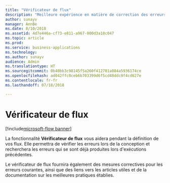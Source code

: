 ```yaml
---
title: "Vérificateur de flux"
description: "Meilleure expérience en matière de correction des erreurs et de validation. Les utilisateurs pourront bénéficier d'une aide contextuelle pour corriger les erreurs et seront guidés pour créer des flux qui n'échouent pas."
author: sunayv
manager: AnnBe
ms.date: 8/10/2018
ms.assetid: 4d7e446a-cf73-e811-a967-000d3a18c047
ms.topic: article
ms.prod: 
ms.service: business-applications
ms.technology: 
ms.author: sunayv
audience: Admin
ms.translationtype: HT
ms.sourcegitcommit: 0b40bb3c98145f5a260f412701a884a5936174ce
ms.openlocfilehash: ad042ffc0ceb6b703399d6f5cd48ddc9f4cd627e
ms.contentlocale: fr-fr
ms.lasthandoff: 07/18/2018

---
```

# <a name="flow-checker"></a>Vérificateur de flux

[!include[microsoft-flow banner](../includes/microsoft-flow.md)]




La fonctionnalité **Vérificateur de flux** vous aidera pendant la définition de vos flux. Elle permettra de vérifier les erreurs lors de la conception et recherchera les erreurs qui se sont déjà produites lors d'exécutions précédentes. 

Le vérificateur de flux fournira également des mesures correctives pour les erreurs courantes, ainsi que des liens vers les articles utiles et de la documentation sur les meilleures pratiques établies.

